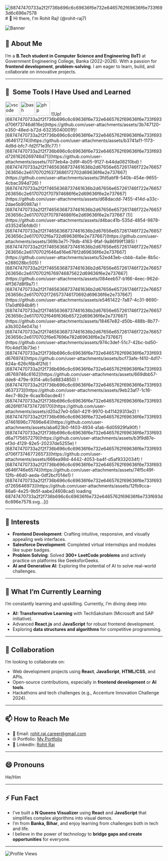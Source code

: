 ![68747470733a2f2f736b696c6c69636f6e732e6465762f69636f6e733f693d6c696e7578](https://github.com/user-attachments/assets/0b405230-7fa3-4e4f-932e-9d0cf6856f8e)# 👋 Hi there, I'm Rohit Raj! (@rohit-raj7)


![Banner](https://via.placeholder.com/1000x250?text=Welcome+to+Rohit+Raj's+(https://github.com/rohit-raj7))



## 👀 About Me  
I’m a **B.Tech student in Computer Science and Engineering (IoT)** at Government Engineering College, Banka (2022–2026). With a passion for **frontend development**, **problem-solving**. I am eager to learn, build, and collaborate on innovative projects.

---

<h2> 🚀 &nbsp;Some Tools I Have Used and Learned</h2>
<p align="left">
<img src="https://cdn.jsdelivr.net/gh/devicons/devicon/icons/vscode/vscode-original.svg" alt="vscode" width="45" height="45"/>
<img src="https://cdn.jsdelivr.net/gh/devicons/devicon/icons/bash/bash-original.svg" alt="bash" width="45" height="45"/>
<img src="68747470733a2f2f74656368737461636b2d67656e657261746f722e76657263656c2e6170702f6a732d69636f6e2e737667.svg" alt="php" width="45" height="45"/>
![Up![68747470733a2f2f736b696c6c69636f6e732e6465762f69636f6e733f693d706f73746d616e](https://github.com/user-attachments/assets/3b747120-e350-48ed-b72d-63235040001f)![68747470733a2f2f736b696c6c69636f6e732e6465762f69636f6e733f693d64617274](https://github.com/user-attachments/assets/b3741a11-1173-4d9d-bfc7-fd2f71e3fc77)
![68747470733a2f2f736b696c6c69636f6e732e6465762f69636f6e733f693d7261626269746d71](https://github.com/user-attachments/assets/7073eb4a-2d9f-4b05-9127-b44da08210bd)
![68747470733a2f2f74656368737461636b2d67656e657261746f722e76657263656c2e6170702f6373686172702d69636f6e2e737667](https://github.com/user-attachments/assets/3fd5abf8-540b-454e-9655-4cbac394d726)
![68747470733a2f2f74656368737461636b2d67656e657261746f722e76657263656c2e6170702f707974686f6e2d69636f6e2e737667](https://github.com/user-attachments/assets/d68dacdd-7455-414d-a33c-2dae5b90987a)
![68747470733a2f2f74656368737461636b2d67656e657261746f722e76657263656c2e6170702f707974686f6e2d69636f6e2e737667 (1)](https://github.com/user-attachments/assets/d4bac41b-535d-4854-9878-d335245bfdb0)
![68747470733a2f2f74656368737461636b2d67656e657261746f722e76657263656c2e6170702f6a732d69636f6e2e737667](https://github.com/user-attachments/assets/369b3e71-79db-4163-9faf-9a86f99f1385)
![68747470733a2f2f74656368737461636b2d67656e657261746f722e76657263656c2e6170702f646a616e676f2d69636f6e2e737667](https://github.com/user-attachments/assets/52ed43eb-cbbb-4a0e-8b5c-e288028bc505)
![68747470733a2f2f74656368737461636b2d67656e657261746f722e76657263656c2e6170702f6769746875622d69636f6e2e737667](https://github.com/user-attachments/assets/084eeb57-b166-4eec-962d-4ff367d8f9a7)
![68747470733a2f2f74656368737461636b2d67656e657261746f722e76657263656c2e6170702f726573746170692d69636f6e2e737667](https://github.com/user-attachments/assets/e5461422-7a87-4c31-8690-17a0df694b8f)
![68747470733a2f2f74656368737461636b2d67656e657261746f722e76657263656c2e6170702f646f636b65722d69636f6e2e737667](https://github.com/user-attachments/assets/18467e82-d50b-488b-8b77-a3b3024e047a)
![68747470733a2f2f74656368737461636b2d67656e657261746f722e76657263656c2e6170702f6e67696e782d69636f6e2e737667](https://github.com/user-attachments/assets/974c3def-51c7-42bc-bd50-f0c4dd13b73e)
![68747470733a2f2f736b696c6c69636f6e732e6465762f69636f6e733f693d676974](https://github.com/user-attachments/assets/bcf73afe-f410-4d17-824a-626cf6b4f2fd)
![68747470733a2f2f736b696c6c69636f6e732e6465762f69636f6e733f693d6769746c6162](https://github.com/user-attachments/assets/669dbb57-dde8-479e-9314-a6c5d8834850)
![68747470733a2f2f736b696c6c69636f6e732e6465762f69636f6e733f693d637373](https://github.com/user-attachments/assets/9eb23af7-1c16-4ec7-8b2e-6caa1b0acde4)
![68747470733a2f2f736b696c6c69636f6e732e6465762f69636f6e733f693d626f6f747374726170](https://github.com/user-attachments/assets/d20a27e0-b5b1-421f-9970-b411429313e2)
![68747470733a2f2f736b696c6c69636f6e732e6465762f69636f6e733f693d7461696c77696e64](https://github.com/user-attachments/assets/aba623b0-f403-4934-a1ab-6d05929fa90f)
![68747470733a2f2f736b696c6c69636f6e732e6465762f69636f6e733f693d6a7175657279](https://github.com/user-attachments/assets/b3f9d87e-ef3d-4129-82e5-20237de5255e)
![68747470733a2f2f736b696c6c69636f6e732e6465762f69636f6e733f693d706f737467726573](https://github.com/user-attachments/assets/666ea98d-4442-4053-ba4f-d5af9332034f)
![68747470733a2f2f736b696c6c69636f6e732e6465762f69636f6e733f693d646f746e6574](https://github.com/user-attachments/assets/74f5c49f-12fb-46d0-aeda-0df2bcf014e1)
![68747470733a2f2f736b696c6c69636f6e732e6465762f69636f6e733f693d7265646973](https://github.com/user-attachments/assets/12fb9cca-86a6-4e25-9b5f-aabe24608cad)
loading 68747470733a2f2f736b696c6c69636f6e732e6465762f69636f6e733f693d6c696e7578.svg…]()



  
</p>

---
## 🌟 Interests  
- **Frontend Development**: Crafting intuitive, responsive, and visually appealing web interfaces.  
- **Salesforce Development**: Completed virtual internships and modules like super badges.  
- **Problem Solving**: Solved **300+ LeetCode problems** and actively practice on platforms like GeeksforGeeks.  
- **AI and Generative AI**: Exploring the potential of AI to solve real-world challenges.

---

## 🌱 What I’m Currently Learning  
I’m constantly learning and upskilling. Currently, I’m diving deep into:  
- **AI: Transformative Learning** with TechSaksham (Microsoft and SAP initiative).  
- Advanced **React.js** and **JavaScript** for robust frontend development.  
- Exploring **data structures and algorithms** for competitive programming.  

---

## 💞️ Collaboration  
I’m looking to collaborate on:  
- Web development projects using **React**, **JavaScript**, **HTML/CSS**, and APIs.  
- Open-source contributions, especially in **frontend development** or **AI tools**.  
- Hackathons and tech challenges (e.g., Accenture Innovation Challenge 2024).  

---

## 📫 How to Reach Me  
- 📧 Email: [rohit.raj.career@gmail.com](mailto:rohit.raj.career@gmail.com)  
- 🌐 Portfolio: [My Portfolio](https://rohit-raj.netlify.app/)
- 💼 LinkedIn: [Rohit Raj](https://www.linkedin.com/in/rohit-raj-7)  

---

## 😄 Pronouns  
He/Him  

---

## ⚡ Fun Fact  
- I’ve built a **N Queens Visualizer** using **React** and **JavaScript** that simplifies complex algorithms into visual demos.  
- I’m from **Banka, Bihar**, and enjoy learning from challenges both in tech and life.  
- I believe in the power of technology to **bridge gaps and create opportunities** for everyone.  

---

![Profile Views](https://komarev.com/ghpvc/?username=rohit-raj7&color=blue&style=flat-square)  
